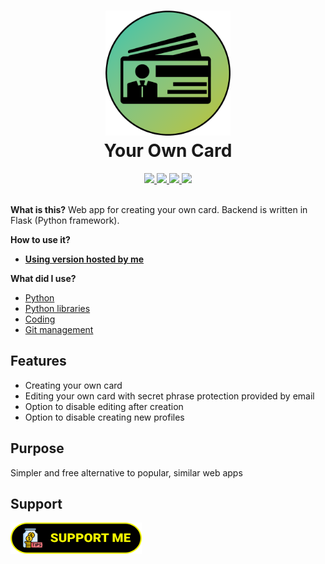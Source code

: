 <h1 align = 'center'>
    <img 
        src = '/assets/icon.png' 
        height = '200' 
        width = '200' 
        alt = 'Icon' 
    />
    <br>
    Your Own Card
    <br>
</h1>

<div align = 'center'>
    <a href = 'https://github.com/jedrzejme/YourOwnCard/'>
        <img src = 'https://img.shields.io/github/stars/jedrzejme/YourOwnCard?style=for-the-badge&color=%23cfb002'/>
    </a>
    <a href = 'https://github.com/jedrzejme/YourOwnCard/tags'>
        <img src = 'https://img.shields.io/github/v/tag/jedrzejme/YourOwnCard?style=for-the-badge&label=version'/>
    </a>
    <a href = 'https://github.com/jedrzejme/YourOwnCard/issues'>
        <img src = 'https://img.shields.io/github/issues/jedrzejme/YourOwnCard?style=for-the-badge&color=%23ff6f00'/>
    </a>
    <a href = 'https://github.com/jedrzejme/YourOwnCard/pulls'>
        <img src = 'https://img.shields.io/github/issues-pr/jedrzejme/YourOwnCard?style=for-the-badge'/>
    </a>
</div>

<br>

**What is this?** Web app for creating your own card. Backend is written in Flask (Python framework).

**How to use it?**
* [**Using version hosted by me**](https://your-own-card.jbs.ovh)

**What did I use?**
* [Python](https://www.python.org/)
* [Python libraries](/requirements.txt)
* [Coding](https://code.visualstudio.com/)
* [Git management](https://desktop.github.com/)

## Features
* Creating your own card
* Editing your own card with secret phrase protection provided by email
* Option to disable editing after creation
* Option to disable creating new profiles

## Purpose
Simpler and free alternative to popular, similar web apps

## Support
<p><a href="https://support.jedrzej.me/" target="_blank"> <img align="left" src="https://raw.githubusercontent.com/jedrzejme/jedrzejme/main/assets/supportme.svg" height="50" width="210" alt="jedrzejme" /></a></p>
